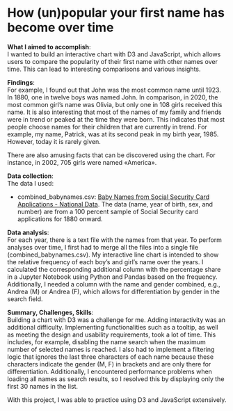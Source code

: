 # How (un)popular your first name has become over time

**What I aimed to accomplish**:\
I wanted to build an interactive chart with D3 and JavaScript, which allows users to compare the popularity of their first name with other names over time. This can lead to interesting comparisons and various insights.

**Findings**:\
For example, I found out that John was the most common name until 1923. In 1880, one in twelve boys was named John. In comparison, in 2020, the most common girl’s name was Olivia, but only one in 108 girls received this name. It is also interesting that most of the names of my family and friends were in trend or peaked at the time they were born. This indicates that most people choose names for their children that are currently in trend. For example, my name, Patrick, was at its second peak in my birth year, 1985. However, today it is rarely given.

There are also amusing facts that can be discovered using the chart. For instance, in 2002, 705 girls were named «America».

**Data collection**:\
The data I used:
- combined_babynames.csv: <a href="https://catalog.data.gov/dataset/baby-names-from-social-security-card-applications-national-data">Baby Names from Social Security Card Applications - National Data</a>. The data (name, year of birth, sex, and number) are from a 100 percent sample of Social Security card applications for 1880 onward.

**Data analysis**:\
For each year, there is a text file with the names from that year. To perform analyses over time, I first had to merge all the files into a single file (combined_babynames.csv). My interactive line chart is intended to show the relative frequency of each boy’s and girl’s name over the years. I calculated the corresponding additional column with the percentage share in a Jupyter Notebook using Python and Pandas based on the frequency. Additionally, I needed a column with the name and gender combined, e.g., Andrea (M) or Andrea (F), which allows for differentiation by gender in the search field.

**Summary, Challenges, Skills**:\
Building a chart with D3 was a challenge for me. Adding interactivity was an additional difficulty. Implementing functionalities such as a tooltip, as well as meeting the design and usability requirements, took a lot of time. This includes, for example, disabling the name search when the maximum number of selected names is reached. I also had to implement a filtering logic that ignores the last three characters of each name because these characters indicate the gender (M, F) in brackets and are only there for differentiation. Additionally, I encountered performance problems when loading all names as search results, so I resolved this by displaying only the first 30 names in the list.

With this project, I was able to practice using D3 and JavaScript extensively.
